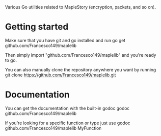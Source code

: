Various Go utilities related to MapleStory (encryption, packets, and so on).

Getting started
============
Make sure that you have git and go installed and run
    go get github.com/Francesco149/maplelib
    
Then simply
    import "github.com/Francesco149/maplelib"
and you're ready to go.

You can also manually clone the repository anywhere you want by running
    git clone https://github.com/Francesco149/maplelib.git
    
Documentation
============
You can get the documentation with the built-in godoc 
    godoc github.com/Francesco149/maplelib
    
If you're looking for a specific function or type just use
    godoc github.com/Francesco149/maplelib MyFunction